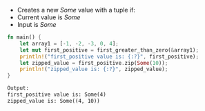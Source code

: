 - Creates a new *Some* value with a tuple if:
- Current value is *Some*
- Input is *Some*

```Rust
fn main() {
	let array1 = [-1, -2, -3, 0, 4];
	let mut first_positive = first_greater_than_zero(&array1);
	println!("first_positive value is: {:?}", first_positive);
	let zipped_value = first_positive.zip(Some(10));
	println!("zipped_value is: {:?}", zipped_value);
}
```
```txt
Output:
first_positive value is: Some(4)
zipped_value is: Some((4, 10))
```

